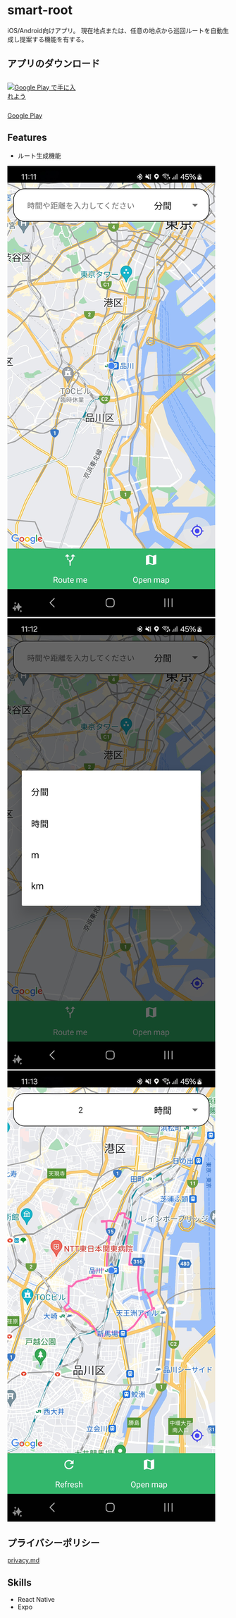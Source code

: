 # smart-root
iOS/Android向けアプリ。
現在地点または、任意の地点から巡回ルートを自動生成し提案する機能を有する。

## アプリのダウンロード

<div style='display:flex;justify-content:space-around;align-items:center;margin:0px;padding:0px;vertical-align:top;position:relative; width:165px; height:64px;'>
<a href='https://play.google.com/store/apps/details?id=com.kchihogi.smartroot&pcampaignid=pcampaignidMKT-Other-global-all-co-prtnr-py-PartBadge-Mar2515-1'><img alt='Google Play で手に入れよう' src='https://play.google.com/intl/en_us/badges/static/images/badges/ja_badge_web_generic.png'/></a></div>

[Google Play](https://play.google.com/store/apps/details?id=com.kchihogi.smartroot)

## Features
- ルート生成機能

![screen1](app/smart-root/assets/screen_1.jpg)
![screen2](app/smart-root/assets/screen_2.jpg)
![screen3](app/smart-root/assets/screen_3.jpg)

## プライバシーポリシー

[privacy.md](privacy.md)

## Skills
- React Native
- Expo
